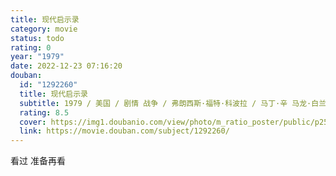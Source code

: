 ```yaml
---
title: 现代启示录
category: movie
status: todo
rating: 0
year: "1979"
date: 2022-12-23 07:16:20
douban:
  id: "1292260"
  title: 现代启示录
  subtitle: 1979 / 美国 / 剧情 战争 / 弗朗西斯·福特·科波拉 / 马丁·辛 马龙·白兰度
  rating: 8.5
  cover: https://img1.doubanio.com/view/photo/m_ratio_poster/public/p2501047088.jpg
  link: https://movie.douban.com/subject/1292260/
---
```


看过 准备再看